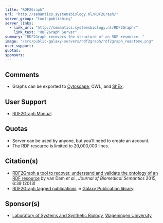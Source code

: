 ```yaml
---
title: "RDF2Graph"
url: "http://semantics.systemsbiology.nl/RDF2Graph/"
server_group: "tool-publishing"
server_links: 
  - link_url: "http://semantics.systemsbiology.nl/RDF2Graph/"
    link_text: "RDF2Graph Server"
summary: "RDF2Graph recovers the structure of an RDF resource. "
image: "/src/public-galaxy-servers/rdf2graph/rdf2graph_reactome.png"
user_support: 
quotas: 
sponsors: 
---
```


## Comments

* Graphs can be exported to [Cytoscape](http://www.cytoscape.org/), OWL, and [ShEx](http://www.w3.org/2001/sw/wiki/ShEx).

## User Support

* [RDF2Graph Manual](http://semantics.systemsbiology.nl/RDF2Graph/static/Manual.html)

## Quotas

* Server can be used by anyone, but you'll need to create an account.
* The RDF resource is limited to 20,000,000 lines.

## Citation(s)

* [RDF2Graph a tool to recover, understand and validate the ontology of an RDF resource](http://www.jbiomedsem.com/content/6/1/39/) by van Dam *et al.*, *Journal of Biomedical Semantics* 2015, 6:39  (2013)
* [RDF2Graph tagged publications](https://www.zotero.org/groups/1732893/galaxy/items/tag/%3ERDF2Graph) in [Galaxy Publication library](/src/publication-library/index.md).



## Sponsor(s)

* [Laboratory of Systems and Synthetic Biology](http://www.wageningenur.nl/en/Expertise-Services/Chair-groups/Agrotechnology-and-Food-Sciences/Laboratory-of-Systems-and-Synthetic-Biology.htm), [Wageningen University](http://www.wageningenur.nl/)
